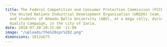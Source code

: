 ```yaml
---
title: The Federal Competition and Consumer Protection Commission (FCCPC) team, and
  the United Nations Industrial Development Organisation (UNIDO) team, with lecturers
  and students of Ahmadu Bello University (ABU), at a mega rally, during the National
  Quality Campaign, in the city of Zaria.
date: 2018-07-30 20:15:00 -11:00
image: "/uploads/the%20cpc%202.png"
dimensions: 1012x675
---
```


